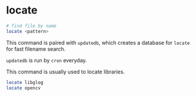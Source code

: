 # locate

```bash
# find file by name
locate <pattern>
```

This command is paired with `updatedb`, which creates a database for `locate` for fast filename search.

`updatedb` is run by `cron` everyday.



This command is usually used to locate libraries.

```bash
locate libglog
locate opencv

```

